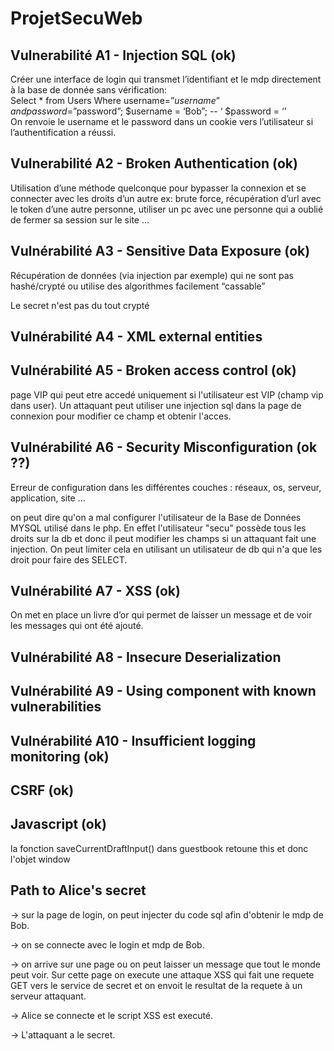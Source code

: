# ProjetSecuWeb

## Vulnerabilité A1 - Injection SQL (ok)

Créer une interface de login qui transmet l’identifiant et le mdp directement à la base de donnée sans vérification:  
Select * from Users Where username=”$username” and password=”$password”;
$username = ‘Bob”; -- ‘
$password = ‘’  
On renvoie le username et le password dans un cookie vers l’utilisateur si l’authentification a réussi.

## Vulnerabilité A2 - Broken Authentication (ok)

Utilisation d’une méthode quelconque pour bypasser la connexion et se connecter avec les droits d’un autre ex: brute force, récupération d’url avec le token d’une autre personne, utiliser un pc avec une personne qui a oublié de fermer sa session sur le site ...

## Vulnérabilité A3 - Sensitive Data Exposure (ok)

Récupération de données (via injection par exemple) qui ne sont pas hashé/crypté ou utilise des algorithmes facilement “cassable”

Le secret n'est pas du tout crypté

## Vulnérabilité A4 - XML external entities

## Vulnérabilité A5 - Broken access control (ok)

page VIP qui peut etre accedé uniquement si l'utilisateur est VIP (champ vip dans user).
Un attaquant peut utiliser une injection sql dans la page de connexion pour modifier ce champ et obtenir l'acces.

## Vulnérabilité A6 - Security Misconfiguration (ok ??)

Erreur de configuration dans les différentes couches : réseaux, os, serveur, application, site ...

on peut dire qu'on a mal configurer l'utilisateur de la Base de Données MYSQL utilisé dans le php. En effet l'utilisateur "secu" possède tous les droits sur la db et donc il peut modifier les champs si un attaquant fait une injection. On peut limiter cela en utilisant un utilisateur de db qui n'a que les droit pour faire des SELECT.

## Vulnérabilité A7 - XSS (ok)

On met en place un livre d’or qui permet de laisser un message et de voir les messages qui ont été ajouté.

## Vulnérabilité A8 - Insecure Deserialization

## Vulnérabilité A9 - Using component with known vulnerabilities

## Vulnérabilité A10 - Insufficient logging monitoring (ok)

## CSRF (ok)

## Javascript (ok)

la fonction saveCurrentDraftInput() dans guestbook retoune this et donc l'objet window

## Path to Alice's secret

-> sur la page de login, on peut injecter du code sql afin d'obtenir le mdp de Bob.

-> on se connecte avec le login et mdp de Bob.

-> on arrive sur une page ou on peut laisser un message que tout le monde peut voir. Sur cette page on execute une attaque XSS qui fait une requete GET vers le service de secret et on envoit le resultat de la requete à un serveur attaquant.

-> Alice se connecte et le script XSS est executé.

-> L'attaquant a le secret.